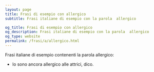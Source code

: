 ```yaml
---
layout: page
title: Frasi di esempio con allergico 
subtitle: Frasi italiane di esempio con la parola  allergico

og_title: Frasi di esempio con allergico 
og_description: Frasi italiane di esempio con la parola  allergico
og_type: website
permalink: /frasi/a/allergico.html
---
```


Frasi italiane di esempio contenenti la parola allergico:


- Io sono ancora allergico alle attrici, dico.
